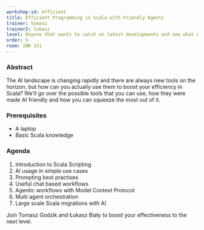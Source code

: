 ```yaml
---
workshop-id: efficient
title: Efficient Programming in Scala with Friendly Agents
trainer: tomasz
trainer2: lukasz
level: Anyone that wants to catch on latest developments and see what AI can do for you
order: 5
room: INR 331
---
```


### Abstract

The AI landscape is changing rapidly and there are always new tools on the horizon, but how can you actually use them to boost your efficiency in Scala? We'll go over the possible tools that you can use, how they were made AI friendly and how you can squeeze the most out of it.

### Prerequisites
- A laptop
- Basic Scala knowledge

### Agenda

1. Introduction to Scala Scripting
2. AI usage in simple use cases
3. Prompting best practises
4. Useful chat based workflows
5. Agentic workflows with Model Context Protocol
6. Multi agent orchestration
7. Large scale Scala migrations with AI

Join Tomasz Godzik and Łukasz Biały to boost your effectiveness to the next level.
